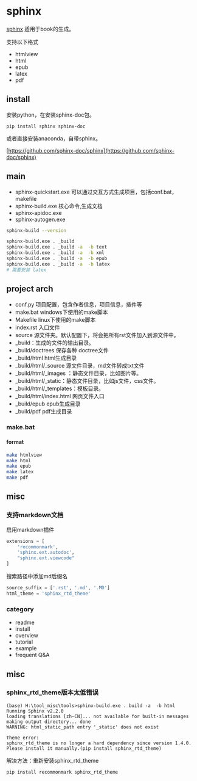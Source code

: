 # sphinx

[sphinx](https://www.sphinx-doc.org/) 适用于book的生成。


支持以下格式
* htmlview
* html
* epub
* latex
* pdf

## install

安装python，在安装sphinx-doc包。
```
pip install sphinx sphinx-doc
```

或者直接安装anaconda，自带sphinx。

[https://github.com/sphinx-doc/sphinx](https://github.com/sphinx-doc/sphinx)

## main

* sphinx-quickstart.exe 可以通过交互方式生成项目，包括conf.bat，makefile
* sphinx-build.exe 核心命令,生成文档
* sphinx-apidoc.exe
* sphinx-autogen.exe


``` bash
sphinx-build --version

sphinx-build.exe . _build 
sphinx-build.exe . _build -a  -b text
sphinx-build.exe . _build -a  -b xml
sphinx-build.exe . _build -a  -b epub
sphinx-build.exe . _build -a  -b latex
# 需要安装 latex
```
## project arch

- conf.py 项目配置，包含作者信息，项目信息，插件等
- make.bat windows下使用的make脚本
- Makefile linux下使用的make脚本
- index.rst 入口文件
- source 源文件夹。默认配置下，将会把所有rst文件加入到源文件中。
- _build：生成的文件的输出目录。
- _build/doctrees  保存各种 doctree文件
- _build/html   html生成目录
- _build/html/_source 源文件目录，md文件转成txt文件
- _build/html/_images ：静态文件目录，比如图片等。
- _build/html/_static：静态文件目录，比如js文件，css文件。
- _build/html/_templates：模板目录。
- _build/html/index.html 网页文件入口
- _build/epub  epub生成目录
- _build/pdf  pdf生成目录


### make.bat

#### format

``` bash
make htmlview
make html
make epub
make latex
make pdf
```

## misc
### 支持markdown文档

启用markdown插件
``` python
extensions = [
    'recommonmark',
    'sphinx.ext.autodoc',
    "sphinx.ext.viewcode"
]
```

搜索路径中添加md后缀名
``` python
source_suffix = ['.rst', '.md', '.MD']
html_theme = 'sphinx_rtd_theme'
```

### category


- readme
- install
- overview
- tutorial
- example
- frequent Q&A

## misc

### sphinx_rtd_theme版本太低错误
```
(base) H:\tool_misc\tools>sphinx-build.exe . build -a  -b html
Running Sphinx v2.2.0
loading translations [zh-CN]... not available for built-in messages
making output directory... done
WARNING: html_static_path entry '_static' does not exist

Theme error:
sphinx_rtd_theme is no longer a hard dependency since version 1.4.0. Please install it manually.(pip install sphinx_rtd_theme)
```

解决方法：重新安装sphinx_rtd_theme
```
pip install recommonmark sphinx_rtd_theme

```